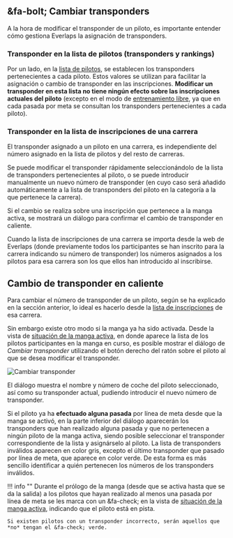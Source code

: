 ## &fa-bolt; Cambiar transponders

A la hora de modificar el transponder de un piloto, es importante entender cómo gestiona Everlaps la asignación de transponders.

### Transponder en la lista de pilotos (transponders y rankings)

Por un lado, en la [lista de pilotos](./user-guide/drivers/index.html), se establecen los transponders pertenecientes a cada piloto. Estos valores se utilizan para facilitar la asignación o cambio de transponder en las inscripciones. **Modificar un transponder en esta lista no tiene ningún efecto sobre las inscripciones actuales del piloto** (excepto en el modo de [entrenamiento libre](./race-formats/free-practice/index.html), ya que en cada pasada por meta se consultan los transponders pertenecientes a cada piloto).

### Transponder en la lista de inscripciones de una carrera

El transponder asignado a un piloto en una carrera, es independiente del número asignado en la lista de pilotos y del resto de carreras. 

Se puede modificar el transponder rápidamente seleccionándolo de la lista de transponders pertenecientes al piloto, o se puede introducir manualmente un nuevo número de transponder (en cuyo caso será añadido automáticamente a la lista de transponders del piloto en la categoría a la que pertenece la carrera). 

Si el cambio se realiza sobre una inscripción que pertenece a la manga activa, se mostrará un diálogo para confirmar el cambio de transponder en caliente. 

Cuando la lista de inscripciones de una carrera se importa desde la web de Everlaps (donde previamente todos los participantes se han inscrito para la carrera indicando su número de transponder) los números asignados a los pilotos para esa carrera son los que ellos han introducido al inscribirse.

## Cambio de transponder en caliente

Para cambiar el número de transponder de un piloto, según se ha explicado en la sección anterior, lo ideal es hacerlo desde la [lista de inscripciones](./user-guide/races/index.html#inscripciones) de esa carrera. 

Sin embargo existe otro modo si la manga ya ha sido activada. Desde la vista de [situación de la manga activa](user-guide/heats/index.html#situacion-de-la-manga-activa), en donde aparece la lista de los pilotos participantes en la manga en curso, es posible mostrar el diálogo de *Cambiar transponder* utilizando el botón derecho del ratón sobre el piloto al que se desea modificar el transponder.

![Cambiar transponder](img/changetransponder.png)

El diálogo muestra el nombre y número de coche del piloto seleccionado, así como su transponder actual, pudiendo introducir el nuevo número de transponder. 

Si el piloto ya ha **efectuado alguna pasada** por línea de meta desde que la manga se activó, en la parte inferior del diálogo aparecerán los transponders que han realizado alguna pasada y que no pertenecen a ningún piloto de la manga activa, siendo posible seleccionar el transponder correspondiente de la lista y asignárselo al piloto. La lista de transponders inválidos aparecen en color gris, excepto el último transponder que pasado por línea de meta, que aparece en color verde. De esta forma es más sencillo identificar a quién pertenecen los números de los transponders inválidos.

!!! info ""
	Durante el prólogo de la manga (desde que se activa hasta que se da la salida) a los pilotos que hayan realizado al menos una pasada por línea de meta se les marca con un &fa-check; en la vista de [situación de la manga activa](user-guide/heats/index.html#situacion-de-la-manga-activa), indicando que el piloto está en pista. 
	
	Si existen pilotos con un transponder incorrecto, serán aquellos que *no* tengan el &fa-check; verde.

